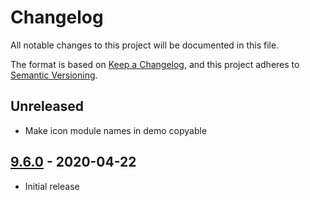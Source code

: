 # Changelog

All notable changes to this project will be documented in this file.

The format is based on [Keep a Changelog](https://keepachangelog.com/en/1.0.0/),
and this project adheres to [Semantic Versioning](https://semver.org/spec/v2.0.0.html).

## Unreleased

- Make icon module names in demo copyable

## [9.6.0](https://github.com/metonym/svelte-octicons/releases/tag/v9.6.0) - 2020-04-22

- Initial release
